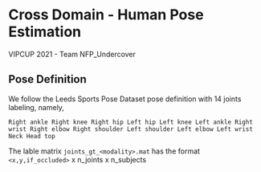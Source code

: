 # Cross Domain - Human Pose Estimation

VIPCUP 2021 - Team NFP_Undercover

## Pose Definition
We follow the Leeds Sports Pose Dataset pose definition with 14 joints labeling, namely, 

`Right ankle
Right knee
Right hip
Left hip
Left knee
Left ankle
Right wrist
Right elbow
Right shoulder
Left shoulder
Left elbow
Left wrist
Neck
Head top`

The lable matrix `joints_gt_<modality>.mat` has the format  `<x,y,if_occluded>` x n_joints x n_subjects 

